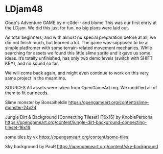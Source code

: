 # LDjam48

Goop's Adventure
GAME by n-c0de-r and blome
This was our first enrty at the LDjam. We did this just for fun, no big plans were laid out.

As total beginners, and with almost no special preparation before at all, we did not finish much, but learned a lot. The game was supposed to be a simple platfromer with some terrain-related movement mechanics. While searching for assets we found this little slime sprite and it gave us some ideas. It’s totally unfinished, has only two demo levels (switch with SHIFT KEY), and no sound so far.

We will come back again, and might even continue to work on this very same project in the meantime.

SOURCES All assets were taken from OpenGameArt.org. We modified all of them to fit our needs.

Slime monster by Bonsaiheldin https://opengameart.org/content/slime-monster-24x24

Jungle Dirt & Background [Connecting Tileset] [16x16] by KnoblePersona https://opengameart.org/content/jungle-dirt-background-connecting-tileset-16x16

some tiles by vk https://opengameart.org/content/some-tiles

Sky background by PauR https://opengameart.org/content/sky-background
